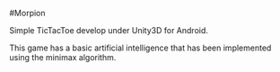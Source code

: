 #Morpion

Simple TicTacToe develop under Unity3D for Android.

This game has a basic artificial intelligence that has been implemented using the minimax algorithm.
